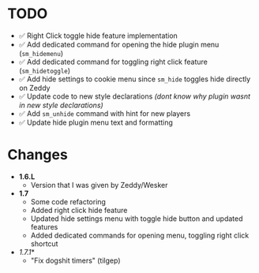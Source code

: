 # TODO
- :white_check_mark: Right Click toggle hide feature implementation
- :white_check_mark: Add dedicated command for opening the hide plugin menu (`sm_hidemenu`)
- :white_check_mark: Add dedicated command for toggling right click feature (`sm_hidetoggle`)
- :white_check_mark: Add hide settings to cookie menu since `sm_hide` toggles hide directly on Zeddy
- :white_check_mark: Update code to new style declarations *(dont know why plugin wasnt in new style declarations)*
- :white_check_mark: Add `sm_unhide` command with hint for new players
- :white_check_mark: Update hide plugin menu text and formatting

# Changes
- **1.6.L**
	- Version that I was given by Zeddy/Wesker
- **1.7**
	- Some code refactoring
	- Added right click hide feature
	- Updated hide settings menu with toggle hide button and updated features
	- Added dedicated commands for opening menu, toggling right click shortcut
- *1.7.1**
	- "Fix dogshit timers" (tilgep)